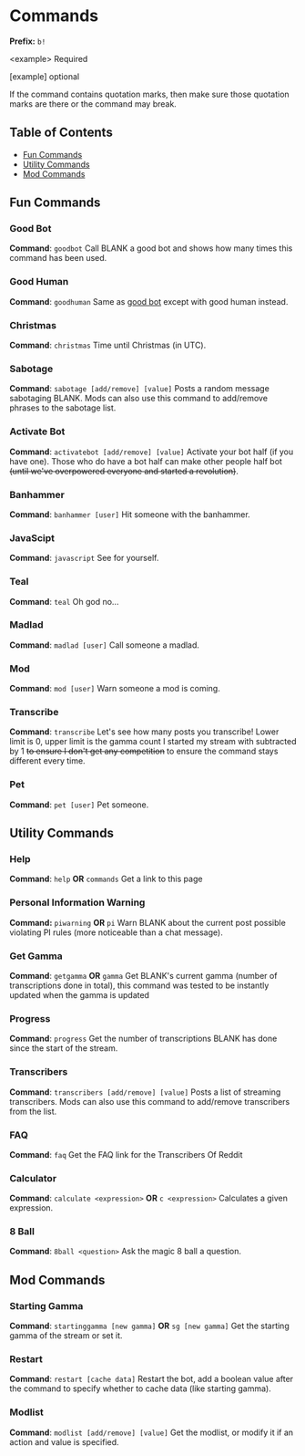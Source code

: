 # Commands
**Prefix:** `b!`

&lt;example> Required

[example] optional

If the command contains quotation marks, then make sure those quotation marks are there or the command may break.

## Table of Contents
- [Fun Commands](#fun-commands)
- [Utility Commands](#utility-commands)
- [Mod Commands](#mod-commands)

## Fun Commands
### Good Bot
**Command**: `goodbot`
Call BLANK a good bot and shows how many times this command has been used.
### Good Human
**Command**: `goodhuman`
Same as [good bot](#good-bot) except with good human instead.
### Christmas
**Command**: `christmas`
Time until Christmas (in UTC).
### Sabotage
**Command**: `sabotage [add/remove] [value]`
Posts a random message sabotaging BLANK. Mods can also use this command to add/remove phrases to the sabotage list.
### Activate Bot
**Command**: `activatebot [add/remove] [value]`
Activate your bot half (if you have one). Those who do have a bot half can make other people half bot ~~(until we've
overpowered everyone and started a revolution)~~.
### Banhammer
**Command**: `banhammer [user]`
Hit someone with the banhammer.
### JavaScipt
**Command**: `javascript`
See for yourself.
### Teal
**Command**: `teal`
Oh god no...
### Madlad
**Command**: `madlad [user]`
Call someone a madlad.
### Mod
**Command**: `mod [user]`
Warn someone a mod is coming.
### Transcribe
**Command**: `transcribe`
Let's see how many posts you transcribe! Lower limit is 0, upper limit is the gamma count I started my stream with 
subtracted by 1 ~~to ensure I don't get any competition~~ to ensure the command stays different every time.
### Pet
**Command**: `pet [user]`
Pet someone.

## Utility Commands
### Help
**Command**: `help` **OR** `commands`
Get a link to this page
### Personal Information Warning
**Command:** `piwarning` **OR** `pi`
Warn BLANK about the current post possible violating PI rules (more noticeable than a chat message).
### Get Gamma
**Command**: `getgamma` **OR** `gamma`
Get BLANK's current gamma (number of transcriptions done in total), this command was tested to be instantly updated when the gamma is updated
### Progress
**Command**: `progress`
Get the number of transcriptions BLANK has done since the start of the stream.
### Transcribers
**Command**: `transcribers [add/remove] [value]`
Posts a list of streaming transcribers. Mods can also use this command to add/remove transcribers from the list.
### FAQ
**Command**: `faq`
Get the FAQ link for the Transcribers Of Reddit
### Calculator
**Command**: `calculate <expression>` **OR** `c <expression>`
Calculates a given expression.
### 8 Ball
**Command**: `8ball <question>`
Ask the magic 8 ball a question.

## Mod Commands
### Starting Gamma
**Command**: `startinggamma [new gamma]` **OR** `sg [new gamma]`
Get the starting gamma of the stream or set it.
### Restart
**Command**: `restart [cache data]`
Restart the bot, add a boolean value after the command to specify whether to cache data (like starting gamma).
### Modlist
**Command**: `modlist [add/remove] [value]`
Get the modlist, or modify it if an action and value is specified.
